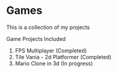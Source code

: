 # Games
This is a collection of my projects

Game Projects Included
1. FPS Multiplayer (Completed)
2. Tile Vania - 2d Platformer (Completed)
3. Mario Clone in 3d (In progress)
